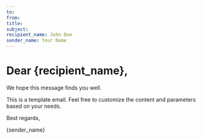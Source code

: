 ```yaml
---
to: 
from: 
title: 
subject:
recipient_name: John Doe
sender_name: Your Name
---
```


# Dear {recipient_name},

We hope this message finds you well. 

This is a template email. Feel free to customize the content and parameters based on your needs.

Best regards,

{sender_name}

